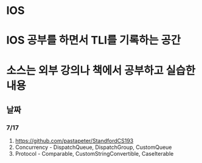 # IOS
# IOS 공부를 하면서 TLI를 기록하는 공간
# 소스는 외부 강의나 책에서 공부하고 실습한 내용

## 날짜
### 7/17
1. https://github.com/pastapeter/StandfordCS193
2. Concurrency - DispatchQueue, DispatchGroup, CustomQueue
3. Protocol - Comparable, CustomStringConvertible, CaseIterable
